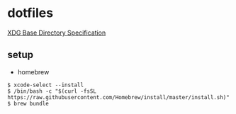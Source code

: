 # dotfiles

[XDG Base Directory Specification](https://wiki.archlinux.jp/index.php/XDG_Base_Directory_%E3%82%B5%E3%83%9D%E3%83%BC%E3%83%88)

## setup

- homebrew

```
$ xcode-select --install
$ /bin/bash -c "$(curl -fsSL https://raw.githubusercontent.com/Homebrew/install/master/install.sh)"
$ brew bundle
```
